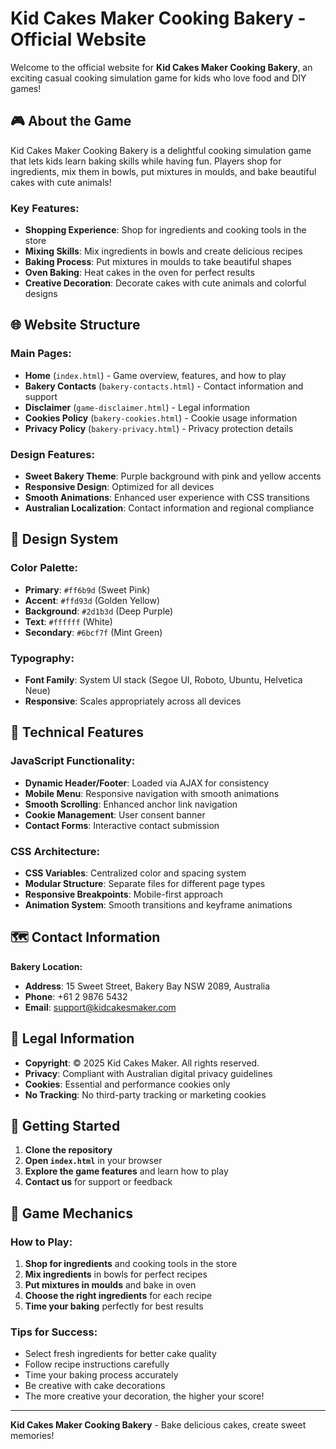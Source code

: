 # Kid Cakes Maker Cooking Bakery - Official Website

Welcome to the official website for **Kid Cakes Maker Cooking Bakery**, an exciting casual cooking simulation game for kids who love food and DIY games!

## 🎮 About the Game

Kid Cakes Maker Cooking Bakery is a delightful cooking simulation game that lets kids learn baking skills while having fun. Players shop for ingredients, mix them in bowls, put mixtures in moulds, and bake beautiful cakes with cute animals!

### Key Features:

- **Shopping Experience**: Shop for ingredients and cooking tools in the store
- **Mixing Skills**: Mix ingredients in bowls and create delicious recipes
- **Baking Process**: Put mixtures in moulds to take beautiful shapes
- **Oven Baking**: Heat cakes in the oven for perfect results
- **Creative Decoration**: Decorate cakes with cute animals and colorful designs

## 🌐 Website Structure

### Main Pages:

- **Home** (`index.html`) - Game overview, features, and how to play
- **Bakery Contacts** (`bakery-contacts.html`) - Contact information and support
- **Disclaimer** (`game-disclaimer.html`) - Legal information
- **Cookies Policy** (`bakery-cookies.html`) - Cookie usage information
- **Privacy Policy** (`bakery-privacy.html`) - Privacy protection details

### Design Features:

- **Sweet Bakery Theme**: Purple background with pink and yellow accents
- **Responsive Design**: Optimized for all devices
- **Smooth Animations**: Enhanced user experience with CSS transitions
- **Australian Localization**: Contact information and regional compliance

## 🎨 Design System

### Color Palette:

- **Primary**: `#ff6b9d` (Sweet Pink)
- **Accent**: `#ffd93d` (Golden Yellow)
- **Background**: `#2d1b3d` (Deep Purple)
- **Text**: `#ffffff` (White)
- **Secondary**: `#6bcf7f` (Mint Green)

### Typography:

- **Font Family**: System UI stack (Segoe UI, Roboto, Ubuntu, Helvetica Neue)
- **Responsive**: Scales appropriately across all devices

## 📱 Technical Features

### JavaScript Functionality:

- **Dynamic Header/Footer**: Loaded via AJAX for consistency
- **Mobile Menu**: Responsive navigation with smooth animations
- **Smooth Scrolling**: Enhanced anchor link navigation
- **Cookie Management**: User consent banner
- **Contact Forms**: Interactive contact submission

### CSS Architecture:

- **CSS Variables**: Centralized color and spacing system
- **Modular Structure**: Separate files for different page types
- **Responsive Breakpoints**: Mobile-first approach
- **Animation System**: Smooth transitions and keyframe animations

## 🗺️ Contact Information

**Bakery Location:**

- **Address**: 15 Sweet Street, Bakery Bay NSW 2089, Australia
- **Phone**: +61 2 9876 5432
- **Email**: support@kidcakesmaker.com

## 📄 Legal Information

- **Copyright**: © 2025 Kid Cakes Maker. All rights reserved.
- **Privacy**: Compliant with Australian digital privacy guidelines
- **Cookies**: Essential and performance cookies only
- **No Tracking**: No third-party tracking or marketing cookies

## 🚀 Getting Started

1. **Clone the repository**
2. **Open `index.html`** in your browser
3. **Explore the game features** and learn how to play
4. **Contact us** for support or feedback

## 🎯 Game Mechanics

### How to Play:

1. **Shop for ingredients** and cooking tools in the store
2. **Mix ingredients** in bowls for perfect recipes
3. **Put mixtures in moulds** and bake in oven
4. **Choose the right ingredients** for each recipe
5. **Time your baking** perfectly for best results

### Tips for Success:

- Select fresh ingredients for better cake quality
- Follow recipe instructions carefully
- Time your baking process accurately
- Be creative with cake decorations
- The more creative your decoration, the higher your score!

---

**Kid Cakes Maker Cooking Bakery** - Bake delicious cakes, create sweet memories!
